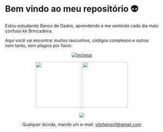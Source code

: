 # Bem vindo ao meu repositório 👽

Estou estudando Banco de Dados, aprendendo e me sentindo cada dia mais confuso kk Brincadeira.

Aqui você vai encontrar muitos rascunhos, códigos complexos e outros nem tanto, sem plagios por favor. 

<p align="center">
  <a href="https://github.com/ryo-ma/github-profile-trophy">
    <img alt="Incivius" src="https://github-profile-trophy.vercel.app/?username=Incivius&theme=alduin"/>
  </a>
</p>

<a href="https://github.com/Incivius">
  <div align="center">
    <img height="150em" 
         src="https://github-readme-stats-git-masterrstaa-rickstaa.vercel.app/api?username=Incivius&show_icons=true&count_private=true&theme=github_dark"/>
    <img height="150em" src="https://github-readme-stats-git-masterrstaa-rickstaa.vercel.app/api/top-langs/?username=Incivius&layout=compact&langs_count=10&count_private=true&theme=github_dark"/>  
    <div align="center">
</a>

<!--   profile-green-animate -->
![](./profile-3d-contrib/profile-night-view.svg)



Qualquer dúvida, mande um e-mail: vitchenso1@gmail.com 
